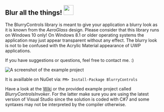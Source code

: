 ## Blur all the things! <img src="https://i.imgur.com/zbZR9o9.png" height="32">

The BlurryControls library is meant to give your application a blurry look as it is known from the _AeroGlass_ design.
Please consider that this library runs on Windows 10 only! On Windows 8.1 or older operating systems the application may just appear transparent without any effect. The blurry look is not to be confused with the Acrylic Material appearance of UWP applications.

If you have suggestions or questions, feel free to contact me. :)

![A screenshot of the example project](https://i.imgur.com/XjKjmdK.jpg)

It is availlable on NuGet via: `PM> Install-Package BlurryControls`

Have a look at the [Wiki](https://github.com/ConfusedHorse/BlurryControls/wiki) or the provided example project called _BlurryControlsInvoker_. For the latter make sure you are using the latest version of Visual Studio since the solution is coded with C#7 and some syntaxes may not be interpreted by the compiler otherwise.
